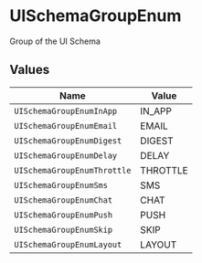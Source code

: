 # UISchemaGroupEnum

Group of the UI Schema


## Values

| Name                        | Value                       |
| --------------------------- | --------------------------- |
| `UISchemaGroupEnumInApp`    | IN_APP                      |
| `UISchemaGroupEnumEmail`    | EMAIL                       |
| `UISchemaGroupEnumDigest`   | DIGEST                      |
| `UISchemaGroupEnumDelay`    | DELAY                       |
| `UISchemaGroupEnumThrottle` | THROTTLE                    |
| `UISchemaGroupEnumSms`      | SMS                         |
| `UISchemaGroupEnumChat`     | CHAT                        |
| `UISchemaGroupEnumPush`     | PUSH                        |
| `UISchemaGroupEnumSkip`     | SKIP                        |
| `UISchemaGroupEnumLayout`   | LAYOUT                      |